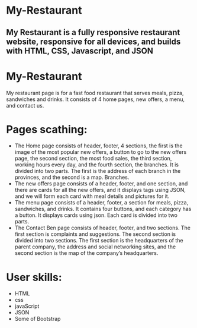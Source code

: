 # My-Restaurant
My Restaurant is a fully responsive restaurant website, responsive for all devices, and builds with HTML, CSS, Javascript, and JSON
- 
# My-Restaurant
My restaurant page is for a fast food restaurant that serves meals, pizza, sandwiches and drinks. It consists of 4 home pages, new offers, a menu, and contact us.
# Pages scathing:
- The Home page consists of header, footer, 4 sections, the first is the image of the most popular new offers, a button to go to the new offers page, the second section, the most food sales, the third section, working hours every day, and the fourth section, the branches. It is divided into two parts. The first is the address of each branch in the provinces, and the second is a map. Branches.
- The new offers page consists of a header, footer, and one section, and there are cards for all the new offers, and it displays tags using JSON, and we will form each card with meal details and pictures for it.
- The menu page consists of a header, footer, a section for meals, pizza, sandwiches, and drinks. It contains four buttons, and each category has a button. It displays cards using json. Each card is divided into two parts.
- The Contact Ben page consists of header, footer, and two sections. The first section is complaints and suggestions. The second section is divided into two sections. The first section is the headquarters of the parent company, the address and social networking sites, and the second section is the map of the company’s headquarters.
# User skills:
- HTML
- css
- javaScript
- JSON
- Some of Bootstrap
